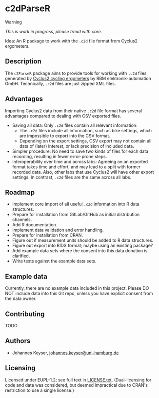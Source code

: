 <!--
SPDX-FileCopyrightText: 2025 Johannes Keyser <johannes.keyser@uni-hamburg.de>
SPDX-License-Identifier: EUPL-1.2
-->

# c2dParseR

> [!warning]
> _This is work in progress, please tread with care._

Idea: An R package to work with the `.c2d` file format from Cyclus2 ergometers.

## Description

The `c2ParseR` package aims to provide tools for working with `.c2d` files generated by [Cyclus2 cycling ergometers](https://www.cyclus2.com/en/) by RBM elektronik-automation GmbH.
Technically, `.c2d` files are just zipped XML files.

## Advantages

Importing Cyclus2 data from their native `.c2d` file format has several advantages compared to dealing with CSV exported files.

- Saving all data: Only `.c2d` files contain all relevant information:
  - The `.c2d` files include all information, such as bike settings, which are impossible to export into the CSV format.
  - Depending on the export settings, CSV export may not contain all data of (later) interest, or lack precision of included data.
- Simpler procedure: No need to save two kinds of files for each data recording, resulting in fewer error-prone steps.
- Interoperability over time and across labs: Agreeing on an exported format takes time and effort, and may lead to a split with former recorded data.
  Also, other labs that use Cyclus2 will have other export settings.
  In contrast, `.c2d` files are the same across all labs.

## Roadmap

- Implement core import of all useful `.c2d` information into R data structures.
- Prepare for installation from GitLab/GitHub as initial distribution channels.
- Add R documentation.
- Implement data validation and error handling.
- Prepare for installation from CRAN.
- Figure out if measurement units should be added to R data structures.
- Figure out export into BIDS format; maybe using an existing package?
- Add example data sets where the consent into this data donation is clarified.
- Write tests against the example data sets.

## Example data

Currently, there are no example data included in this project.
Please DO NOT include data into this Git repo, unless you have explicit consent from the data owner.

## Contributing

TODO

## Authors

- Johannes Keyser, <johannes.keyser@uni-hamburg.de>

## Licensing

Licensed under EUPL-1.2; see full text in [LICENSE.txt](LICENSE.txt).
(Dual-licensing for code and data was considered, but deemed impractical due to CRAN's restriction to use a single license.)

